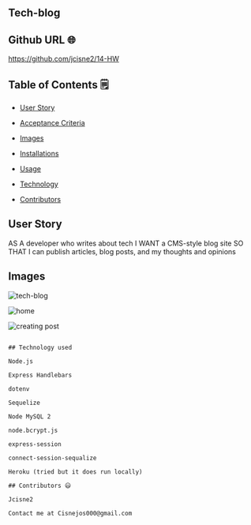 ## Tech-blog

## Github URL 🌐
https://github.com/jcisne2/14-HW

## Table of Contents 🗒

* [User Story](#User-Story)

* [Acceptance Criteria](#Acceptance-Criteria)

* [Images](#images)

* [Installations](#dependencies)

* [Usage](#Usage)

* [Technology](#Technology)

* [Contributors](#contributors)

## User Story

AS A developer who writes about tech
I WANT a CMS-style blog site
SO THAT I can publish articles, blog posts, and my thoughts and opinions


## Images
![tech-blog](https://user-images.githubusercontent.com/108189023/210481536-fb05a3e4-cb17-4e06-9fb0-91d346b518a1.jpg)

![home](https://user-images.githubusercontent.com/108189023/210481539-02a8285c-d9bb-4619-a2a8-5ff710fffb7b.png)

![creating post](https://user-images.githubusercontent.com/108189023/210482826-c335d53c-68b8-45b6-85c7-672dc5796917.png)


```

## Technology used

Node.js

Express Handlebars

dotenv

Sequelize

Node MySQL 2

node.bcrypt.js

express-session

connect-session-sequalize

Heroku (tried but it does run locally)

## Contributors 😃

Jcisne2

Contact me at Cisnejos000@gmail.com
